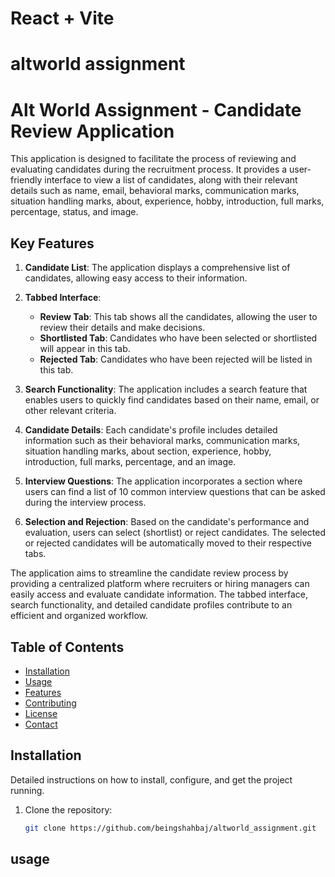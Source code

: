 # React + Vite

# altworld assignment

# Alt World Assignment - Candidate Review Application

This application is designed to facilitate the process of reviewing and evaluating candidates during the recruitment process. It provides a user-friendly interface to view a list of candidates, along with their relevant details such as name, email, behavioral marks, communication marks, situation handling marks, about, experience, hobby, introduction, full marks, percentage, status, and image.

## Key Features

1. **Candidate List**: The application displays a comprehensive list of candidates, allowing easy access to their information.

2. **Tabbed Interface**:

   - **Review Tab**: This tab shows all the candidates, allowing the user to review their details and make decisions.
   - **Shortlisted Tab**: Candidates who have been selected or shortlisted will appear in this tab.
   - **Rejected Tab**: Candidates who have been rejected will be listed in this tab.

3. **Search Functionality**: The application includes a search feature that enables users to quickly find candidates based on their name, email, or other relevant criteria.

4. **Candidate Details**: Each candidate's profile includes detailed information such as their behavioral marks, communication marks, situation handling marks, about section, experience, hobby, introduction, full marks, percentage, and an image.

5. **Interview Questions**: The application incorporates a section where users can find a list of 10 common interview questions that can be asked during the interview process.

6. **Selection and Rejection**: Based on the candidate's performance and evaluation, users can select (shortlist) or reject candidates. The selected or rejected candidates will be automatically moved to their respective tabs.

The application aims to streamline the candidate review process by providing a centralized platform where recruiters or hiring managers can easily access and evaluate candidate information. The tabbed interface, search functionality, and detailed candidate profiles contribute to an efficient and organized workflow.

## Table of Contents

- [Installation](#installation)
- [Usage](#usage)
- [Features](#features)
- [Contributing](#contributing)
- [License](#license)
- [Contact](#contact)

## Installation

Detailed instructions on how to install, configure, and get the project running.

1. Clone the repository:
   ```sh
   git clone https://github.com/beingshahbaj/altworld_assignment.git
   ```

## usage
